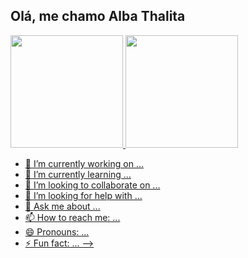 ## Olá, me chamo Alba Thalita

<div>
  <a href="https://github.com/albathalita">
  <img height="180cm" src="https://github-readme-stats.vercel.app/api?username=albathalita&show_icons=true&theme=dracula">
  <img height="180cm" src="https://github-readme-stats.vercel.app/api/top-langs/?username=albathalita&layout=compact&theme=dracula"
<div>
  

- 🔭 I’m currently working on ...
- 🌱 I’m currently learning ...
- 👯 I’m looking to collaborate on ...
- 🤔 I’m looking for help with ...
- 💬 Ask me about ...
- 📫 How to reach me: ...
- 😄 Pronouns: ...
- ⚡ Fun fact: ...
-->
